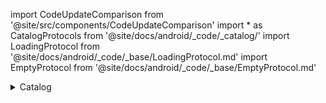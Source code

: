 import CodeUpdateComparison from '@site/src/components/CodeUpdateComparison'
import * as CatalogProtocols from '@site/docs/android/_code/_catalog/'
import LoadingProtocol from '@site/docs/android/_code/_base/LoadingProtocol.md'
import EmptyProtocol from '@site/docs/android/_code/_base/EmptyProtocol.md'

<details>
  <summary>Catalog</summary>
  <div>
    <details>
        <summary>Recipe Card</summary>
        <CodeUpdateComparison 
oldCode={` var recipeCardTemplate: (@Composable() (recipe: Recipe, vmRecipe: RecipeViewModel, look: () -> Unit, buy: () -> Unit) -> Unit)?`}
            newCode=<CatalogProtocols.CatalogRecipeCardProtocol/>/>
    </details>
    <details>
        <summary>Recipe Card Loading</summary>
        <CodeUpdateComparison 
oldCode={`var recipeLoaderTemplate: (@Composable() () -> Unit)?`}
            newCode=<RecipeCardLoadingProtocol/>/>
    </details>
<details>
        <summary>Catalog Loading</summary>
        <CodeUpdateComparison 
oldCode={`var CatalogResultPageLoadingTemplate: (@Composable() () -> Unit)?`}
            newCode=<LoadingProtocol/>/>
    </details>
<details>
        <summary>Catalog Categories Empty</summary>
        <CodeUpdateComparison 
oldCode={`var CatalogCategoriesEmptyTemplate: (@Composable() (action: () -> Unit,) -> Unit)?`}
            newCode="Removed"/>
    </details>
<details>
        <summary>Catalog Search</summary>
        <CodeUpdateComparison 
oldCode={`var CatalogSearchTemplate: (@Composable() (currentSearchValue: String, updateResearch: (newSearchValue: String) -> Unit,
        closeDialog: () -> Unit, goToResultPage: () -> Unit) -> Unit)?`}
            newCode=<CatalogProtocols.CatalogSearchProtocol/>/>
    </details>
<details>
        <summary>Catalog Category</summary>
        <CodeUpdateComparison 
oldCode={`var CatalogCategoryTemplate: (@Composable() (context: Context, category: Package, recipesID: List<String>,
        goToCategoryPage: (category: Package) -> Unit) -> Unit)?`}
           newCode=<CatalogProtocols.CatalogCategoriesPageCategory/>/>
    </details>
<details>
        <summary>Catalog Header</summary>
        <CodeUpdateComparison 
oldCode={`var CatalogHeader: (@Composable() (openFilter: () -> Unit, openSearch: () -> Unit, openPreferences: () -> Unit, goToFavorite: () -> Unit,
        goBackTOCatalog: () -> Unit, getActiveFilterCount: () -> Int, isMainPage: Boolean, isFavorite: Boolean) -> Unit)?`}
            newCode="Removed"/>
    </details>
<details>
        <summary>Catalog Toolbar</summary>
        <CodeUpdateComparison 
oldCode="Added in 4.0"
            newCode=<CatalogProtocols.CatalogToolbarProtocol/>/>
    </details>
<details>
        <summary>My Meal Button</summary>
        <CodeUpdateComparison 
oldCode={`var myMealButtonSuccessViewTemplate: (@Composable() (
        recipeCount: Int, onclick: () -> Unit) -> Unit)?`}
            newCode=<CatalogProtocols.MealsInBasketButtonSuccessProtocol/>/>
    </details>
<details>
        <summary>Recipes List Title</summary>
        <CodeUpdateComparison 
oldCode={`var CatalogPageTitleTemplate: (@Composable() (parameters: CatalogPageTitleTemplateParameters,) -> Unit)?`}
            newCode="Removed"/>
    </details>
<details>
        <summary>Recipes Category List Title</summary>
        <CodeUpdateComparison 
oldCode={`var CatalogCategoryTitleTemplate: (@Composable() (parameters: CatalogPageTitleTemplateParameters,) -> Unit)?`}
            newCode="Removed"/>
    </details>
<details>
        <summary>Recipes Search Title</summary>
        <CodeUpdateComparison 
oldCode={`var CatalogSearchTitleTemplate: (@Composable() (parameters: CatalogPageTitleTemplateParameters,) -> Unit)?`}
            newCode="Removed"/>
    </details>
<details>
        <summary>Catalog Favorites Empty</summary>
        <CodeUpdateComparison 
oldCode={`var CatalogFavoritEmptyTemplate: (@Composable() (returnToCatalog: () -> Unit) -> Unit)?`}
            newCode="Removed"/>
    </details>
<details>
        <summary>Catalog Search Results Empty</summary>
        <CodeUpdateComparison 
oldCode={`var CatalogSearchResultEmptyTemplate: (@Composable() (returnToCatalog: () -> Unit, pageTitle: String) -> Unit)?`}
            newCode="Removed"/>
    </details>
  </div>
</details>